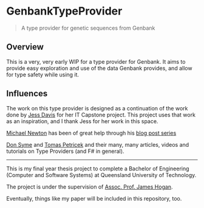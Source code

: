 # GenbankTypeProvider

> A type provider for genetic sequences from Genbank

## Overview

This is a very, very early WIP for a type provider for Genbank.
It aims to provide easy exploration and use of the data Genbank provides, and
allow for type safety while using it.

## Influences

The work on this type provider is designed as a continuation of the work done by
[Jess Davis](https://github.com/jessicagrace17) for her IT Capstone project.
This project uses that work as an inspiration, and I thank Jess for her work in
this space.

[Michael Newton](https://github.com/mavnn) has been of great help through his
[blog post series](http://blog.mavnn.co.uk/type-providers-from-the-ground-up/)

[Don Syme](https://github.com/dsyme) and
[Tomas Petricek](https://github.com/tpetricek) and their many, many articles,
videos and tutorials on Type Providers (and F# in general).

----------

This is my final year thesis project to complete a Bachelor of Engineering
(Computer and Software Systems) at Queensland University of Technology.

The project is under the supervision of
[Assoc. Prof. James Hogan](https://github.com/jamesmhogan).

Eventually, things like my paper will be included in this repository, too.
